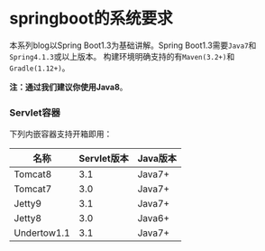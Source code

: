 springboot的系统要求
========================
本系列blog以Spring Boot1.3为基础讲解。Spring Boot1.3需要`Java7`和`Spring4.1.3`或以上版本。
构建环境明确支持的有`Maven(3.2+)`和`Gradle(1.12+)`。

**注：通过我们建议你使用Java8**。

### Servlet容器
下列内嵌容器支持开箱即用：

名称|Servlet版本|Java版本
---|----------|--------
Tomcat8|3.1|Java7+
Tomcat7|3.0|Java7+
Jetty9|3.1|Java7+
Jetty8|3.0|Java6+
Undertow1.1|3.1|Java7+
